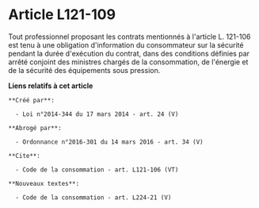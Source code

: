 # Article L121-109

Tout professionnel proposant les contrats mentionnés à l'article L. 121-106 est tenu à une obligation d'information du
consommateur sur la sécurité pendant la durée d'exécution du contrat, dans des conditions définies par arrêté conjoint des
ministres chargés de la consommation, de l'énergie et de la sécurité des équipements sous pression.

**Liens relatifs à cet article**

	**Créé par**:

	  - Loi n°2014-344 du 17 mars 2014 - art. 24 (V)

	**Abrogé par**:

	  - Ordonnance n°2016-301 du 14 mars 2016 - art. 34 (V)

	**Cite**:

	  - Code de la consommation - art. L121-106 (VT)

	**Nouveaux textes**:

	  - Code de la consommation - art. L224-21 (V)
